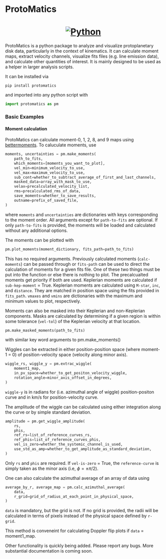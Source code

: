 # ProtoMatics

<h1 align="center">
  <!-- <a href="https://app.circleci.com/pipelines/github/j-p-terry/non_keplerian_anomaly_detection"><img alt="Build" src="https://shields.api-test.nl/circleci/build/github/j-p-terry/non_keplerian_anomaly_detection?style=for-the-badge&token=4bae0fb820e3e7d4ec2352639e35d499c673d78c"></a> -->
  <a href="https://www.python.org/"><img alt="Python" src="https://img.shields.io/badge/-Python 3.9+-blue?style=for-the-badge&logo=python&logoColor=white"></a>
  <!-- <a href="https://black.readthedocs.io/en/stable/"><img alt="Code style: black" src="https://img.shields.io/badge/code%20style-black-black.svg?style=for-the-badge&labelColor=gray"></a> -->
</h1>


ProtoMatics is a python package to analyze and visualize protoplanetary disk data, particularly in the context of kinematics. It can calculate moment maps, extract velocity channels, visualize fits files (e.g. line emission data), and calculate other quantities of interest. It is mainly designed to be used as a helper in larger analysis scripts.

It can be installed via

```
pip install protomatics
```

and imported into any python script with

```python
import protomatics as pm
```

### Basic Examples

#### Moment calculation

ProtoMatics can calculate moment-0, 1, 2, 8, and 9 maps using [bettermoments](https://github.com/richteague/bettermoments). To caluculate moments, use

```python
moments, uncertainties = pm.make_moments(
    path_to_fits,
    which_moments=[moments_you_want_to_plot],
    vel_min=minimum_velocity_to_use,
    vel_max=maximum_velocity_to_use,
    sub_cont=whether_to_subtract_average_of_first_and_last_channels,
    masked_data=array_with_mask_to_use,
    velax=precalculated_velocity_list,
    rms=precalculated_rms_of_data,
    save_moments=whether_to_save_results,
    outname=prefix_of_saved_file,
)
```

where $\mathrm{\texttt{moments}}$ and $\mathrm{\texttt{uncertainties}}$ are dictionaries with keys corresponding to the moment order. All arguments except for $\mathrm{\texttt{path-to-fits}}$ are optional. If only $\mathrm{\texttt{path-to-fits}}$ is provided, the moments will be loaded and calculated without any additional options.

The moments can be plotted with

```python
pm.plot_moments(moment_dictionary, fits_path=path_to_fits)
```

This has no required arguments. Previously calculated moments ($\mathrm{\texttt{calc-moments}}$) can be passed through or $\mathrm{\texttt{fits-path}}$ can be used to direct the calculation of moments for a given fits file. One of these two things must be put into the function or else there is nothing to plot. The precalcualted moments get priority if both are used. Keplerian moments are calculated if $\mathrm{\texttt{sub-kep-moment}}$ = True. Keplerian moments are calculated using $\mathrm{\texttt{M-star}}$, $\mathrm{\texttt{inc}}$, and $\mathrm{\texttt{distance}}$. They are matched in position space using the fits provided in $\mathrm{\texttt{fits_path}}$.
$\mathrm{\texttt{vmaxes}}$ and $\mathrm{\texttt{vmins}}$ are dictionaries with the maximum and minimum values to plot, respectively.

Moments can also be masked into their Keplerian and non-Keplerian components. Masks are calculated by determining if a given region is within some tolerance ($\mathrm{\texttt{vel-tol}}$) of the Keplerian velocity at that location.

```python
pm.make_masked_moments(path_to_fits)
```
with similar key word arguments to pm.make_moments()

Wiggles can be extracted in either position-position space (where moment-1 = 0) of position-velocity space (velocity along minor axis).

```python
wiggle_rs, wiggle_y = pm.extrac_wiggle(
    moment1_map,
    in_pv_space=whether_to_get_positon_velocity_wiggle,
    rotation_angle=minor_axis_offset_in_degrees,
)
```
$\mathrm{\texttt{wiggle-y}}$ is in radians for (i.e. azimuthal angle of wiggle) position-positon curve and in km/s for position-velocity curve.

The amplitude of the wiggle can be calculated using either integration along the curve or by simple standard deviation.

```python
amplitude = pm.get_wiggle_amplitude(
    rs,
    phis,
    ref_rs=list_of_reference_curves_rs,
    ref_phis=list_of_reference_curves_phis,
    vel_is_zero=whether_the_systemic_channel_is_used,
    use_std_as_amp=whether_to_get_amplitude_as_standard_deviation,
)
```
Only $\mathrm{\texttt{rs}}$ and $\mathrm{\texttt{phis}}$ are required. If $\mathrm{\texttt{vel-is-zero}}$ = True, the $\mathrm{\texttt{reference-curve}}$ is simply taken as the minor axis (i.e, $\phi = \pm \pi / 2$).

One can also calculate the azimuthal average of an array of data using
```python
average_by_r, average_map = pm.calc_azimuthal_average(
    data,
    r_grid=grid_of_radius_at_each_point_in_physical_space,
)
```
$\mathrm{\texttt{data}}$ is mandatory, but the grid is not. If no grid is provided, the radii will be calculated in terms of pixels instead of the physical space defined by $\mathrm{\texttt{r-grid}}$.

This method is conveneint for calculating Doppler flip plots if $\mathrm{\texttt{data}}$ = moment1\_map.

Other functionality is quickly being added. Please report any bugs. More substantial documentation is coming soon.
